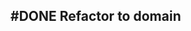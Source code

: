 ## #DONE Refactor to domain
<!-- #task -->
<!-- created:2023-09-12T13:05:36.072Z task-id:w9AhL group:"Ungrouped Tasks" story-id:Import-tasks order:-20 completed:2023-10-01T17:34:03.906Z
archived:true
archivedAt:2024-10-30T22:38:06-04:00
originalPath:backlog/stories/Import-tasks/tasks/Refactor-to-domain.md
originalLine:1
-->


